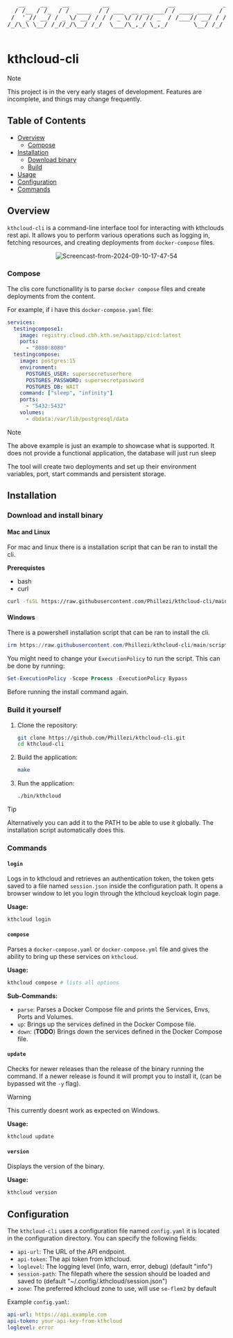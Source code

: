 <div align="center">
<pre>
   __    __    __         __                __             __   _ 
  / /__ / /_  / /  ____  / / ___  __ __ ___/ / ____ ____  / /  (_)
 /  '_// __/ / _ \/ __/ / / / _ \/ // // _  / /___// __/ / /  / / 
/_/\_\ \__/ /_//_/\__/ /_/  \___/\_,_/ \_,_/       \__/ /_/  /_/  
                                                                  
</pre>
</div>

# kthcloud-cli

> [!NOTE]  
> This project is in the very early stages of development. Features are incomplete, and things may change frequently.

## Table of Contents

- [Overview](#overview)
  - [Compose](#compose)
- [Installation](#installation)
  - [Download binary](#download-and-install-binary)
  - [Build](#build-it-yourself)
- [Usage](#usage)
- [Configuration](#configuration)
- [Commands](#commands)

## Overview

`kthcloud-cli` is a command-line interface tool for interacting with kthclouds rest api. It allows you to perform various operations such as logging in, fetching resources, and creating deployments from `docker-compose` files.

<div align="center">
    
![Screencast-from-2024-09-10-17-47-54](https://github.com/user-attachments/assets/ffa9d85d-0974-4a89-a480-3918b4ebb35f)

</div>

### Compose

The clis core functionallity is to parse `docker compose` files and create deployments from the content.

For example, if i have this `docker-compose.yaml` file:

```yaml
services:
  testingcompose1:
    image: registry.cloud.cbh.kth.se/waitapp/cicd:latest
    ports:
      - "8080:8080"
  testingcompose:
    image: postgres:15
    environment:
      POSTGRES_USER: supersecretuserhere
      POSTGRES_PASSWORD: supersecretpassword
      POSTGRES_DB: WAIT
    command: ["sleep", "infinity"]
    ports:
      - "5432:5432"
    volumes:
      - dbdata:/var/lib/postgresql/data
```

> [!NOTE]
> The above example is just an example to showcase what is supported. It does not provide a functional application, the database will just run sleep

The tool will create two deployments and set up their environment variables, port, start commands and persistent storage.

## Installation

### Download and install binary

#### Mac and Linux

For mac and linux there is a installation script that can be ran to install the cli.

**Prerequistes**

- bash
- curl

```bash
curl -fsSL https://raw.githubusercontent.com/Phillezi/kthcloud-cli/main/scripts/install.sh | bash

```

#### Windows

There is a powershell installation script that can be ran to install the cli.

```powershell
irm https://raw.githubusercontent.com/Phillezi/kthcloud-cli/main/scripts/install.ps1 | iex

```

You might need to change your `ExecutionPolicy` to run the script. This can be done by running:

```powershell
Set-ExecutionPolicy -Scope Process -ExecutionPolicy Bypass

```

Before running the install command again.

### Build it yourself

1. Clone the repository:

   ```bash
   git clone https://github.com/Phillezi/kthcloud-cli.git
   cd kthcloud-cli
   ```

2. Build the application:

   ```bash
   make
   ```

3. Run the application:
   ```bash
   ./bin/kthcloud
   ```
> [!TIP]
> Alternatively you can add it to the PATH to be able to use it globally. The installation script automatically does this.

### Commands

#### `login`

Logs in to kthcloud and retrieves an authentication token, the token gets saved to a file named `session.json` inside the configuration path. It opens a browser window to let you login through the kthcloud keycloak login page.

**Usage:**

```bash
kthcloud login
```

#### `compose`

Parses a `docker-compose.yaml` or `docker-compose.yml` file and gives the ability to bring up these services on `kthcloud`.

**Usage:**

```bash
kthcloud compose # lists all options
```

**Sub-Commands:**

- `parse`: Parses a Docker Compose file and prints the Services, Envs, Ports and Volumes.
- `up`: Brings up the services defined in the Docker Compose file.
- `down`: (**TODO**) Brings down the services defined in the Docker Compose file.

#### `update`

Checks for newer releases than the release of the binary running the command. If a newer release is found it will prompt you to install it, (can be bypassed wit the `-y` flag).

> [!WARNING]
> This currently doesnt work as expected on Windows.

**Usage:**

```bash
kthcloud update
```

#### `version`

Displays the version of the binary.

**Usage:**

```bash
kthcloud version
```

## Configuration

The `kthcloud-cli` uses a configuration file named `config.yaml` it is located in the configuration directory. You can specify the following fields:

- `api-url`: The URL of the API endpoint.
- `api-token`: The api token from kthcloud.
- `loglevel`: The logging level (info, warn, error, debug) (default "info")
- `session-path`: The filepath where the session should be loaded and saved to (default "~/.config/.kthcloud/session.json")
- `zone`: The preferred kthcloud zone to use, will use `se-flem2` by default

Example `config.yaml`:

```yaml
api-url: https://api.example.com
api-token: your-api-key-from-kthcloud
loglevel: error
```

